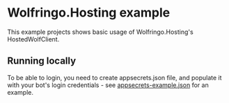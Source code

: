 ﻿# Wolfringo.Hosting example
This example projects shows basic usage of Wolfringo.Hosting's HostedWolfClient.

## Running locally
To be able to login, you need to create appsecrets.json file, and populate it with your bot's login credentials - see [appsecrets-example.json](appsecrets-example.json) for an example.